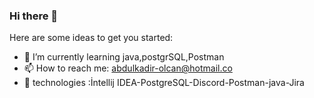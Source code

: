 ### Hi there 👋

Here are some ideas to get you started:

- 🌱 I’m currently learning java,postgrSQL,Postman 
- 📫 How to reach me: abdulkadir-olcan@hotmail.co
- 🧳 technologies :İntellij IDEA-PostgreSQL-Discord-Postman-java-Jira
